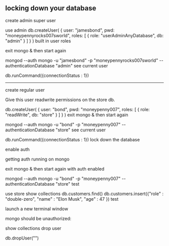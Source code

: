 locking down your database
----------------------------------------------------------------
create admin super user

use admin
db.createUser(
  {
    user: "jamesbond",
    pwd: "moneypennyrocks007sworld",
    roles: [ { role: "userAdminAnyDatabase", db: "admin" } ]
  }
)
built in user roles

exit mongo & then start again

mongod --auth
mongo -u "jamesbond" -p "moneypennyrocks007sworld" --authenticationDatabase "admin"
see current user

db.runCommand({connectionStatus : 1})


---------------------------------------------------------------
create regular user

Give this user readwrite permissions on the store db.

db.createUser(
  {
    user: "bond",
    pwd: "moneypenny007",
    roles: [ { role: "readWrite", db: "store" } ]
  }
)
exit mongo & then start again

mongod --auth
mongo -u "bond" -p "moneypenny007" --authenticationDatabase "store"
see current user

db.runCommand({connectionStatus : 1})
lock down the database

enable auth

getting auth running on mongo

exit mongo & then start again with auth enabled

mongod --auth
mongo -u "bond" -p "moneypenny007" --authenticationDatabase "store"
test

use store
show collections
db.customers.find()
db.customers.insert({"role" : "double-zero", "name" : "Elon Musk", "age" : 47 })
test

launch a new terminal window

mongo
should be unauthorized:

show collections
drop user

db.dropUser("<user name>")